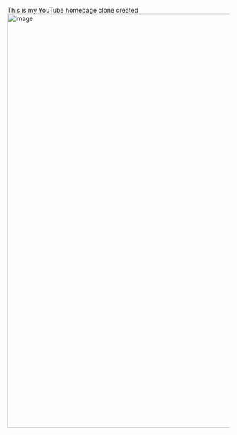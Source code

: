 This is my YouTube homepage clone created
<img width="1894" height="941" alt="image" src="https://github.com/user-attachments/assets/1c9974fb-e112-407a-84aa-120f8df57d6a" />
